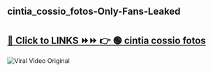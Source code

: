 
 ## cintia_cossio_fotos-Only-Fans-Leaked

# <h2><a href="https://clipsfans.com/cintia_cossio_fotos&ref=git">🔗 Click to LINKS ⏩⏩ 👉 🟢 cintia cossio fotos </a></h2>

<a href="https://clipsfans.com/cintia_cossio_fotos&ref=git" rel="nofollow" data-target="animated-image.originalLink"><img src="https://i.ibb.co.com/xMMVF88/686577567.gif" alt="Viral Video Original" style="max-width: 100%; display: inline-block;" data-target="animated-image.originalImage"></a>
